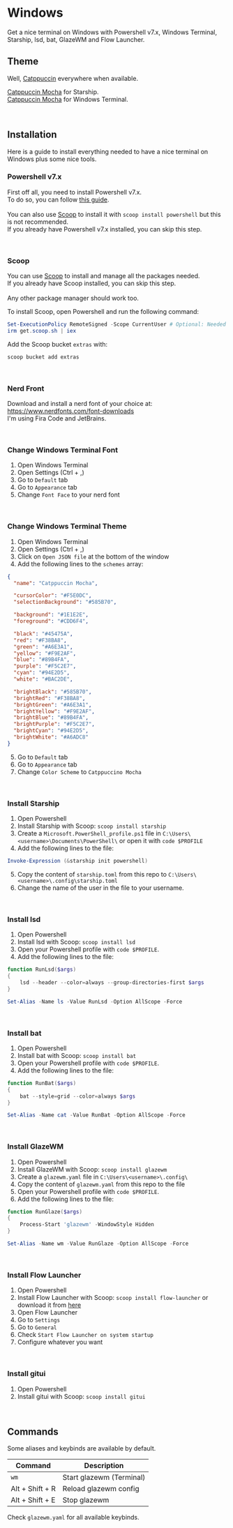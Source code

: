 # Windows

Get a nice terminal on Windows with Powershell v7.x, Windows Terminal, Starship, lsd, bat, GlazeWM and Flow Launcher.<br>


## Theme

Well, [Catppuccin](https://github.com/catppuccin/) everywhere when available.

[Catppuccin Mocha](https://github.com/catppuccin/starship) for Starship.<br>
[Catppuccin Mocha](https://github.com/catppuccin/windows-terminal) for Windows Terminal.

<br>

## Installation

Here is a guide to install everything needed to have a nice terminal on Windows plus some nice tools.<br>

### Powershell v7.x

First off all, you need to install Powershell v7.x.<br>
To do so, you can follow [this guide](https://learn.microsoft.com/fr-fr/powershell/scripting/install/installing-powershell-on-windows).<br><br>
You can also use [Scoop](https://scoop.sh/) to install it with `scoop install powershell` but this is not recommended.<br>
If you already have Powershell v7.x installed, you can skip this step.

<br>

### Scoop

You can use [Scoop](https://scoop.sh/) to install and manage all the packages needed.<br>
If you already have Scoop installed, you can skip this step.
<br><br>
Any other package manager should work too.<br>

To install Scoop, open Powershell and run the following command:
```powershell
Set-ExecutionPolicy RemoteSigned -Scope CurrentUser # Optional: Needed to run a remote script the first time
irm get.scoop.sh | iex
```

Add the Scoop bucket `extras` with:
```powershell
scoop bucket add extras
```

<br>

### Nerd Front

Download and install a nerd font of your choice at: https://www.nerdfonts.com/font-downloads<br>
I'm using Fira Code and JetBrains.

<br>

### Change Windows Terminal Font

1. Open Windows Terminal
2. Open Settings (Ctrl + ,)
3. Go to `Default` tab
4. Go to `Appearance` tab
5. Change `Font Face` to your nerd font

<br>

### Change Windows Terminal Theme

1. Open Windows Terminal
2. Open Settings (Ctrl + ,)
3. Click on `Open JSON file` at the bottom of the window			
4. Add the following lines to the `schemes` array:
```json
{
  "name": "Catppuccin Mocha",

  "cursorColor": "#F5E0DC",
  "selectionBackground": "#585B70",

  "background": "#1E1E2E",
  "foreground": "#CDD6F4",

  "black": "#45475A",
  "red": "#F38BA8",
  "green": "#A6E3A1",
  "yellow": "#F9E2AF",
  "blue": "#89B4FA",
  "purple": "#F5C2E7",
  "cyan": "#94E2D5",
  "white": "#BAC2DE",

  "brightBlack": "#585B70",
  "brightRed": "#F38BA8",
  "brightGreen": "#A6E3A1",
  "brightYellow": "#F9E2AF",
  "brightBlue": "#89B4FA",
  "brightPurple": "#F5C2E7",
  "brightCyan": "#94E2D5",
  "brightWhite": "#A6ADC8"
}
```
5. Go to `Default` tab
6. Go to `Appearance` tab
7. Change `Color Scheme` to `Catppuccino Mocha`

<br>

### Install Starship

1. Open Powershell
2. Install Starship with Scoop: `scoop install starship`
3. Create a `Microsoft.PowerShell_profile.ps1` file in `C:\Users\<username>\Documents\PowerShell\` or open it with `code $PROFILE`
4. Add the following lines to the file:
```powershell
Invoke-Expression (&starship init powershell)
```
5. Copy the content of `starship.toml` from this repo to `C:\Users\<username>\.config\starship.toml`
6. Change the name of the user in the file to your username.

<br>

### Install lsd

1. Open Powershell
2. Install lsd with Scoop: `scoop install lsd`	
3. Open your Powershell profile with `code $PROFILE`.
4. Add the following lines to the file:
```powershell
function RunLsd($args)
{
    lsd --header --color=always --group-directories-first $args
}

Set-Alias -Name ls -Value RunLsd -Option AllScope -Force
```

<br>

### Install bat

1. Open Powershell
2. Install bat with Scoop: `scoop install bat`
3. Open your Powershell profile with `code $PROFILE`.
4. Add the following lines to the file:
```powershell
function RunBat($args)
{
    bat --style=grid --color=always $args
}

Set-Alias -Name cat -Value RunBat -Option AllScope -Force
```

<br>

### Install GlazeWM

1. Open Powershell
2. Install GlazeWM with Scoop: `scoop install glazewm`
3. Create a `glazewm.yaml` file in `C:\Users\<username>\.config\`
4. Copy the content of `glazewm.yaml` from this repo to the file
5. Open your Powershell profile with `code $PROFILE`.
6. Add the following lines to the file:
```powershell
function RunGlaze($args)
{
    Process-Start 'glazewm' -WindowStyle Hidden
}

Set-Alias -Name wm -Value RunGlaze -Option AllScope -Force
```

<br>

### Install Flow Launcher

1. Open Powershell
2. Install Flow Launcher with Scoop: `scoop install flow-launcher` or download it from [here](https://flow-launcher.github.io)
3. Open Flow Launcher
4. Go to `Settings`
5. Go to `General`
6. Check `Start Flow Launcher on system startup`
7. Configure whatever you want

<br>

### Install gitui

1. Open Powershell
1. Install gitui with Scoop: `scoop install gitui`

<br>

## Commands

Some aliases and keybinds are available by default.<br>

| Command         	| Description              	|
|-----------------	|--------------------------	|
| `wm`            	| Start glazewm (Terminal) 	|
| Alt + Shift + R 	| Reload glazewm config    	|
| Alt + Shift + E 	| Stop glazewm             	|

Check `glazewm.yaml` for all available keybinds.
